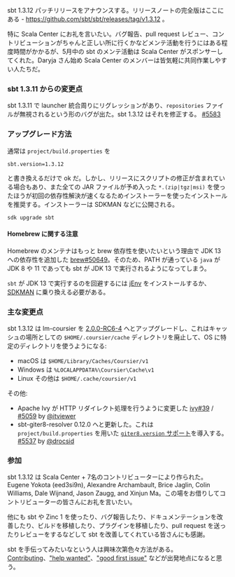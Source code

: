   [5583]: https://github.com/sbt/sbt/pull/5583
  [ivy39]: https://github.com/sbt/ivy/pull/39
  [5059]: https://github.com/sbt/sbt/issues/5059
  [5512]: https://github.com/sbt/sbt/pull/5512
  [5497]: https://github.com/sbt/sbt/issues/5497
  [5535]: https://github.com/sbt/sbt/pull/5535
  [5537]: https://github.com/sbt/sbt/pull/5537
  [5540]: https://github.com/sbt/sbt/pull/5540
  [5563]: https://github.com/sbt/sbt/pull/5563
  [5580]: https://github.com/sbt/sbt/pull/5580
  [launcher75]: https://github.com/sbt/launcher/pull/75
  [@itviewer]: https://github.com/itviewer
  [@eed3si9n]: https://github.com/eed3si9n
  [@retronym]: https://github.com/retronym
  [@drocsid]: https://github.com/drocsid
  [@bjaglin]: https://github.com/bjaglin
  [@dwijnand]: https://github.com/dwijnand

sbt 1.3.12 パッチリリースをアナウンスする。リリースノートの完全版はここにある - https://github.com/sbt/sbt/releases/tag/v1.3.12 。

特に Scala Center にお礼を言いたい。バグ報告、pull request レビュー、コントリビューションがちゃんと正しい所に行くかなどメンテ活動を行うにはある程度時間がかかるが、5月中の sbt のメンテ活動は Scala Center がスポンサーしてくれた。Daryja さん始め Scala Center のメンバーは皆気軽に共同作業しやすい人たちだ。

### sbt 1.3.11 からの変更点

sbt 1.3.11 で launcher 統合周りにリグレッションがあり、`repositories` ファイルが無視されるという形のバグが出た。sbt 1.3.12 はそれを修正する。 [#5583][5583]

### アップグレード方法

通常は `project/build.properties` を

```
sbt.version=1.3.12
```

と書き換えるだけで ok だ。しかし、リリースにスクリプトの修正が含まれている場合もあり、また全ての JAR ファイルが予め入った `*.(zip|tgz|msi)` を使ったほうが初回の依存性解決が速くなるためインストーラーを使ったインストールを推奨する。インストーラーは SDKMAN などに公開される。

```
sdk upgrade sbt
```

#### Homebrew に関する注意

Homebrew のメンテナはもっと brew 依存性を使いたいという理由で JDK 13 への依存性を追加した [brew#50649](https://github.com/Homebrew/homebrew-core/issues/50649)。そのため、PATH が通っている `java` が JDK 8 や 11 であっても sbt が JDK 13 で実行されるようになってしまう。

`sbt` が JDK 13 で実行するのを回避するには [jEnv](https://www.jenv.be/) をインストールするか、[SDKMAN](https://sdkman.io/) に乗り換える必要がある。

### 主な変更点

sbt 1.3.12 は lm-coursier を [2.0.0-RC6-4](https://github.com/coursier/sbt-coursier/releases/tag/v2.0.0-RC6-4) へとアップグレードし、これはキャッシュの場所としての `$HOME/.coursier/cache` ディレクトリを廃止して、OS に特定のディレクトリを使うようになる:

- macOS は `$HOME/Library/Caches/Coursier/v1`
- Windows は `%LOCALAPPDATA%\Coursier\Cache\v1`
- Linux その他は `$HOME/.cache/coursier/v1`

その他:

- Apache Ivy が HTTP リダイレクト処理を行うように変更した [ivy#39][ivy39] / [#5059][5059] by [@itviewer][@itviewer]
- sbt-giter8-resolver 0.12.0 へと更新した。これは `project/build.properties` を用いた [`giter8.version` サポート](http://eed3si9n.com/giter8-0.12.0)を導入する。  [#5537][5537] by [@drocsid][@drocsid]

### 参加

sbt 1.3.12 は Scala Center + 7名のコントリビューターにより作られた。Eugene Yokota (eed3si9n), Alexandre Archambault, Brice Jaglin, Colin Williams, Dale Wijnand, Jason Zaugg, and Xinjun Ma。この場をお借りしてコントリビューターの皆さんにお礼を言いたい。

他にも sbt や Zinc 1 を使ったり、バグ報告したり、ドキュメンテーションを改善したり、ビルドを移植したり、プラグインを移植したり、pull request を送ったりレビューをするなどして sbt を改善してくれている皆さんにも感謝。

sbt を手伝ってみたいなという人は興味次第色々方法がある。[Contributing](https://github.com/sbt/sbt/blob/develop/CONTRIBUTING.md)、["help wanted"](https://github.com/sbt/sbt/issues?q=is%3Aissue+is%3Aopen+label%3A%22help+wanted%22)、["good first issue"](https://github.com/sbt/sbt/issues?q=is%3Aissue+is%3Aopen+label%3A%22good+first+issue%22) などが出発地点になると思う。
